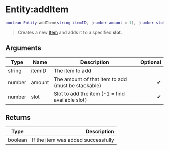 # Entity:addItem

```lua
boolean Entity:addItem(string itemID, [number amount = 1], [number slot = 0])
```

> Creates a new [Item](../../wiki/entity/item\_base/) and adds it to a specified **slot**.

## Arguments

| Type   | Name   | Description                                        | Optional |
| ------ | ------ | -------------------------------------------------- | -------: |
| string | itemID | The item to add                                    |          |
| number | amount | The amount of that item to add (must be stackable) |        ✔ |
| number | slot   | Slot to add the item (-1 = find available slot)    |        ✔ |

## Returns

| Type    |                        Description |
| ------- | ---------------------------------: |
| boolean | If the item was added successfully |
